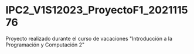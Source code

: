 # IPC2_V1S12023_ProyectoF1_202111576
Proyecto realizado durante el curso de vacaciones "Introducción a la Programación y Computación 2"
